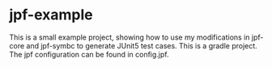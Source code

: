 # jpf-example
This is a small example project, showing how to use my modifications in jpf-core and jpf-symbc to generate JUnit5 test cases. This is a gradle project.
The jpf configuration can be found in config.jpf.
